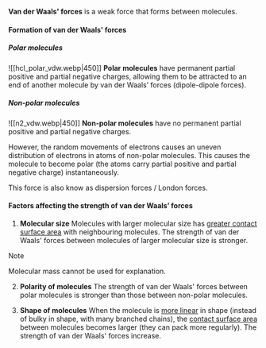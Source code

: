 **Van der Waals' forces** is a weak force that forms between molecules.

#### Formation of van der Waals' forces
##### Polar molecules
![[hcl_polar_vdw.webp|450]]
**Polar molecules** have permanent partial positive and partial negative charges, allowing them to be attracted to an end of another molecule by van der Waals’ forces (dipole-dipole forces).

##### Non-polar molecules
![[n2_vdw.webp|450]]
**Non-polar molecules** have no permanent partial positive and partial negative charges.

However, the random movements of electrons causes an uneven distribution of electrons in atoms of non-polar molecules. This causes the molecule to become polar (the atoms carry partial positive and partial negative charge) instantaneously.

This force is also know as dispersion forces / London forces.

#### Factors affecting the strength of van der Waals’ forces
1. **Molecular size**
   Molecules with larger molecular size has <u>greater contact surface area</u> with neighbouring molecules.
   The strength of van der Waals' forces between molecules of larger molecular size is stronger.

> [!note]
> Molecular mass cannot be used for explanation.

2. **Polarity of molecules**
   The strength of van der Waals' forces between polar molecules is stronger than those between non-polar molecules.

3. **Shape of molecules**
   When the molecule is <u>more linear</u> in shape (instead of bulky in shape, with many branched chains), the <u>contact surface area</u> between molecules becomes larger (they can pack more regularly). The strength of van der Waals' forces increase.

